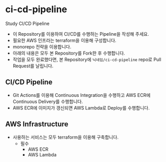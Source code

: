 # ci-cd-pipeline

Study CI/CD Pipeline

- 이 Repository를 이용하여 CI/CD를 수행하는 Pipeline을 작성해 주세요.
- 필요한 AWS 인프라는 terraform을 이용해 구성합니다.
- monorepo 전략을 이용합니다.
- 아래의 내용은 모두 본 Repository를 Fork한 후 수행합니다.
- 작업을 모두 완료했다면, 본 Repository에 `닉네임/ci-cd-pipeline` repo로 Pull Request를 날립니다.

## CI/CD Pipeline

- Git Actions를 이용해 Continuous Integration을 수행하고 AWS ECR에 Continuous Delivery를 수행합니다.
- AWS ECR에 이미지가 갱신되면 AWS Lambda로 Deploy를 수행합니다.

## AWS Infrastructure

- 사용하는 서비스는 모두 terraform을 이용해 구축합니다.
  - 필수
    - AWS ECR
    - AWS Lambda
